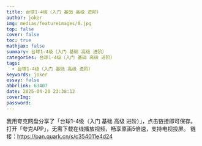 ```yaml
---
title: 台球1-4级（入门 基础 高级 进阶）
author: joker
img: medias/featureimages/0.jpg
top: false
cover: false
toc: true
mathjax: false
summary: 台球1-4级（入门 基础 高级 进阶）
categories: 台球1-4级（入门 基础 高级 进阶）
tags:
  - 台球1-4级（入门 基础 高级 进阶）
keywords: joker
essay: false
abbrlink: 63407
date: 2025-04-20 23:38:12
coverImg:
password:
---
```


我用夸克网盘分享了「台球1-4级（入门 基础 高级 进阶）」，点击链接即可保存。打开「夸克APP」，无需下载在线播放视频，畅享原画5倍速，支持电视投屏。
链接：https://pan.quark.cn/s/c354011e4d24
